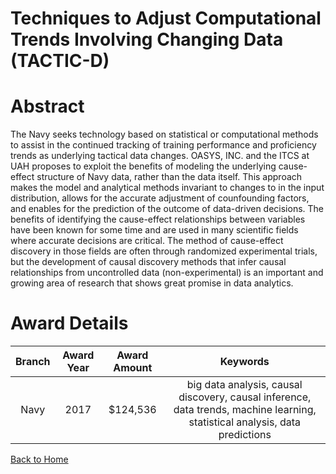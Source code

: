 
Techniques to Adjust Computational Trends Involving Changing Data (TACTIC-D)
============================================================================

# Abstract


The Navy seeks technology based on statistical or computational methods to assist in the continued tracking of training performance and proficiency trends as underlying tactical data changes. OASYS, INC. and the ITCS at UAH proposes to exploit the benefits of modeling the underlying cause-effect structure of Navy data, rather than the data itself. This approach makes the model and analytical methods invariant to changes to in the input distribution, allows for the accurate adjustment of counfounding factors, and enables for the prediction of the outcome of data-driven decisions. The benefits of identifying the cause-effect relationships between variables have been known for some time and are used in many scientific fields where accurate decisions are critical. The method of cause-effect discovery in those fields are often through randomized experimental trials, but the development of causal discovery methods that infer causal relationships from uncontrolled data (non-experimental) is an important and growing area of research that shows great promise in data analytics.  

# Award Details

|Branch|Award Year|Award Amount|Keywords|
| :---: | :---: | :---: | :---: |
|Navy|2017|$124,536|big data analysis, causal discovery, causal inference, data trends, machine learning, statistical analysis, data predictions|
  
  


[Back to Home](https://github.com/chrischow/dod_sbir_awards/Reports/JH/#1962)
